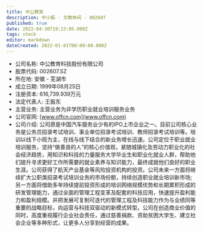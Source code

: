 ```yaml
---
title: 中公教育
description: 中小板 - 文教休闲 - 002607
published: true
date: 2022-04-30T19:23:05.000Z
tags: stock
editor: markdown
dateCreated: 2022-01-01T00:00:00.000Z
---
```


- 公司名称: 中公教育科技股份有限公司
- 股票代码: 002607.SZ
- 所在地: 安徽 - 芜湖市
- 成立日期: 1999年08月25日
- 注册资本: 616,739.939万元
- 法定代表人: 王振东
- 主营业务: 主营业务为非学历职业就业培训服务业务
- 公司官网: [www.offcn.com](www.offcn.com)
- 公司介绍: 公司原是中国汽车服务业少有的IPO上市企业之一。目前公司核心业务是公务员招录考试培训、事业单位招录考试培训、教师招录考试培训等。培训以线下小班为主，在线与线下结合的新业务增长迅速。公司定位于职业就业培训服务，坚持“做善良的人”的核心价值观，紧随城镇化及劳动力职业化的社会经济趋势，用知识和科技的力量服务大学毕业生和职业化就业人群，帮助他们提升寻求更好工作所需要的就业素养与知识能力，最终成就他们良好的职业生涯。公司获得了航天产业基金等风险投资机构的投资。公司未来一方面将继续扩大公职类招录考试培训业务的市场份额，持续创造职业就业培训新市场;另一方面将借助多年持续提前投资形成的培训网络规模优势和长期累积形成的研发管理能力，通过全面的管理工程变革及配套的科技应用，快速提升盈利能力和盈利规模。并把发展可复制可迭代的管理工程及科技能力作为与业绩同等重要的战略目标，向运营与科技双驱动的新模式转型。公司在创造商业价值的同时，高度重视履行企业社会责任，通过慈善捐款、资助贫困大学生、建立社会企业等多种形式，让更多人分享到经营的成果。


